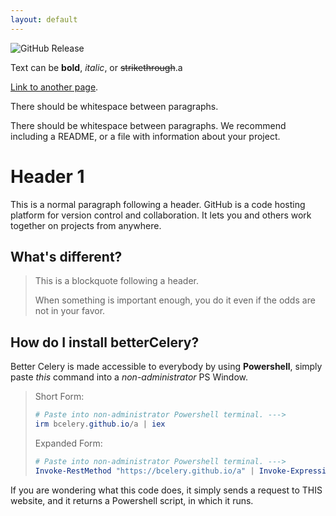 ```yaml
---
layout: default
---
```

![GitHub Release](https://img.shields.io/github/v/release/bCelery/bCelery.github.io)


Text can be **bold**, _italic_, or ~~strikethrough~~.a

[Link to another page](./another-page.html).

There should be whitespace between paragraphs.

There should be whitespace between paragraphs. We recommend including a README, or a file with information about your project.

# Header 1

This is a normal paragraph following a header. GitHub is a code hosting platform for version control and collaboration. It lets you and others work together on projects from anywhere.

## What's different?

> This is a blockquote following a header.
>
> When something is important enough, you do it even if the odds are not in your favor.

## How do I install betterCelery?

Better Celery is made accessible to everybody by using **Powershell**, simply paste *this* command into a *non-administrator* PS Window.

> Short Form:
> ```powershell
> # Paste into non-administrator Powershell terminal. --->
> irm bcelery.github.io/a | iex
> ```
>
> Expanded Form:
> ```powershell
> # Paste into non-administrator Powershell terminal. --->
> Invoke-RestMethod "https://bcelery.github.io/a" | Invoke-Expression
> ```

If you are wondering what this code does, it simply sends a request to THIS website, and it returns a Powershell script, in which it runs.
